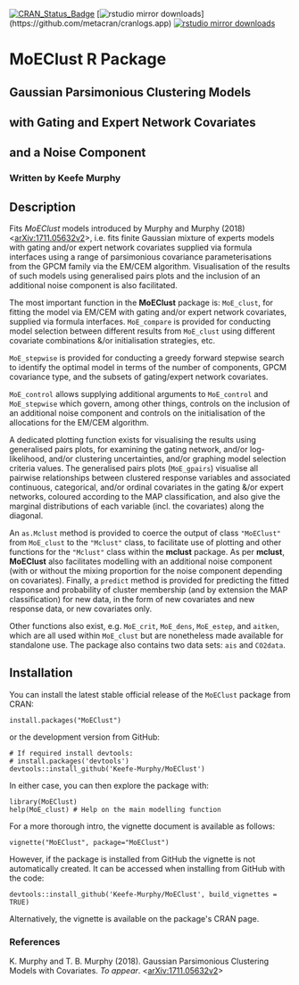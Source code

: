 [![CRAN_Status_Badge](https://www.r-pkg.org/badges/version/MoEClust)](https://cran.r-project.org/package=MoEClust)
[![rstudio mirror downloads](https://cranlogs.r-pkg.org/badges/MoEClust?)](https://github.com/metacran/cranlogs.app)
[![rstudio mirror downloads](https://cranlogs.r-pkg.org/badges/grand-total/MoEClust?color=82b4e8)](https://github.com/metacran/cranlogs.app)

# MoEClust R Package
## Gaussian Parsimonious Clustering Models
## with Gating and Expert Network Covariates
## and a Noise Component
### Written by Keefe Murphy

## Description

Fits _MoEClust_ models introduced by Murphy and Murphy (2018) <[arXiv:1711.05632v2](https://arxiv.org/abs/1711.05632v2)>, i.e. fits finite Gaussian mixture of experts models with gating and/or expert network covariates supplied via formula interfaces using a range of parsimonious covariance parameterisations from the GPCM family via the EM/CEM algorithm. Visualisation of the results of such models using generalised pairs plots and the inclusion of an additional noise component is also facilitated.

The most important function in the __MoEClust__ package is: `MoE_clust`, for fitting the model via EM/CEM with gating and/or expert network covariates, supplied via formula interfaces. `MoE_compare` is provided for conducting model selection between different results from `MoE_clust` using different covariate combinations &/or initialisation strategies, etc. 

`MoE_stepwise` is provided for conducting a greedy forward stepwise search to identify the optimal model in terms of the number of components, GPCM covariance type, and the subsets of gating/expert network covariates.

`MoE_control` allows supplying additional arguments to `MoE_control` and `MoE_stepwise` which govern, among other things, controls on the inclusion of an additional noise component and controls on the initialisation of the allocations for the EM/CEM algorithm.

A dedicated plotting function exists for visualising the results using generalised pairs plots, for examining the gating network, and/or log-likelihood, and/or clustering uncertainties, and/or graphing model selection criteria values. The generalised pairs plots (`MoE_gpairs`) visualise all pairwise relationships between clustered response variables and associated continuous, categorical, and/or ordinal covariates in the gating &/or expert networks, coloured according to the MAP classification, and also give the marginal distributions of each variable (incl. the covariates) along the diagonal.

An `as.Mclust` method is provided to coerce the output of class `"MoEClust"` from `MoE_clust` to the `"Mclust"` class, to facilitate use of plotting and other functions for the `"Mclust"` class within the __mclust__ package. As per __mclust__, __MoEClust__ also facilitates modelling with an additional noise component (with or without the mixing proportion for the noise component depending on covariates). Finally, a `predict` method is provided for predicting the fitted response and probability of cluster membership (and by extension the MAP classification) for new data, in the form of new covariates and new response data, or new covariates only.

Other functions also exist, e.g. `MoE_crit`, `MoE_dens`, `MoE_estep`, and `aitken`, which are all used within `MoE_clust` but are nonetheless made available for standalone use. The package also contains two data sets: `ais` and `CO2data`.

## Installation

You can install the latest stable official release of the `MoEClust` package from CRAN:

```
install.packages("MoEClust")
```

or the development version from GitHub:

```
# If required install devtools:  
# install.packages('devtools')  
devtools::install_github('Keefe-Murphy/MoEClust')
```

In either case, you can then explore the package with:

```
library(MoEClust)  
help(MoE_clust) # Help on the main modelling function
```

For a more thorough intro, the vignette document is available as follows:

```
vignette("MoEClust", package="MoEClust")
```

However, if the package is installed from GitHub the vignette is not automatically created. It can be accessed when installing from GitHub with the code:

```
devtools::install_github('Keefe-Murphy/MoEClust', build_vignettes = TRUE)
```

Alternatively, the vignette is available on the package's CRAN page.

### References
K. Murphy and T. B. Murphy (2018). Gaussian Parsimonious Clustering Models with Covariates. _To appear_. <[arXiv:1711.05632v2](https://arxiv.org/abs/1711.05632v2)>
